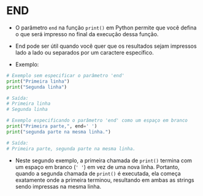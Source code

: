 # END
- O parâmetro `end` na função `print()` em Python permite que você defina o que será impresso no final da execução dessa função. 

- End pode ser útil quando você quer que os resultados sejam impressos lado a lado ou separados por um caractere específico.

- Exemplo:
```python
# Exemplo sem especificar o parâmetro 'end'
print("Primeira linha")
print("Segunda linha")

# Saída:
# Primeira linha
# Segunda linha
```

```python
# Exemplo especificando o parâmetro 'end' como um espaço em branco
print("Primeira parte,", end=' ')
print("segunda parte na mesma linha.")

# Saída:
# Primeira parte, segunda parte na mesma linha.
```

- Neste segundo exemplo, a primeira chamada de `print()` termina com um espaço em branco (`' '`) em vez de uma nova linha. Portanto, quando a segunda chamada de `print()` é executada, ela começa exatamente onde a primeira terminou, resultando em ambas as strings sendo impressas na mesma linha.

